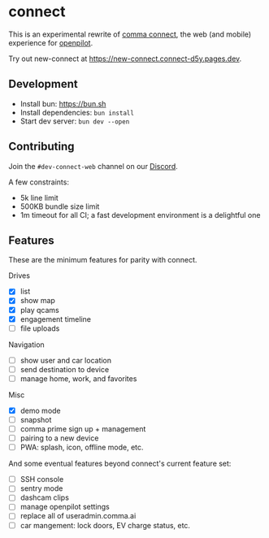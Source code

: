 # connect


This is an experimental rewrite of [comma connect](https://github.com/commaai/connect), the web (and mobile) experience for [openpilot](https://github.com/commaai/openpilot).

Try out new-connect at https://new-connect.connect-d5y.pages.dev.

## Development

- Install bun: https://bun.sh
- Install dependencies: `bun install`
- Start dev server: `bun dev --open`

## Contributing

Join the `#dev-connect-web` channel on our [Discord](https://discord.comma.ai).

A few constraints:
- 5k line limit
- 500KB bundle size limit
- 1m timeout for all CI; a fast development environment is a delightful one

## Features

These are the minimum features for parity with connect.

Drives
- [x] list
- [x] show map
- [x] play qcams
- [x] engagement timeline
- [ ] file uploads

Navigation
- [ ] show user and car location
- [ ] send destination to device
- [ ] manage home, work, and favorites

Misc
- [x] demo mode
- [ ] snapshot
- [ ] comma prime sign up + management
- [ ] pairing to a new device
- [ ] PWA: splash, icon, offline mode, etc.

And some eventual features beyond connect's current feature set:
- [ ] SSH console
- [ ] sentry mode
- [ ] dashcam clips
- [ ] manage openpilot settings
- [ ] replace all of useradmin.comma.ai
- [ ] car mangement: lock doors, EV charge status, etc.
